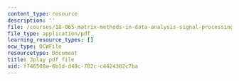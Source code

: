 ```yaml
---
content_type: resource
description: ''
file: /courses/18-065-matrix-methods-in-data-analysis-signal-processing-and-machine-learning-spring-2018/f746508a6b1dd40c702cc4424382c7ba_lZrIPRnoGQQ.pdf
file_type: application/pdf
learning_resource_types: []
ocw_type: OCWFile
resourcetype: Document
title: 3play pdf file
uid: f746508a-6b1d-d40c-702c-c4424382c7ba
---
```

